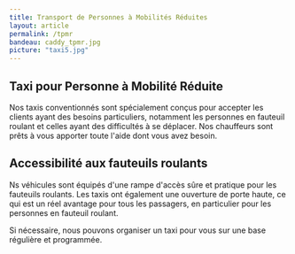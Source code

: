 ```yaml
---
title: Transport de Personnes à Mobilités Réduites
layout: article
permalink: /tpmr
bandeau: caddy_tpmr.jpg
picture: "taxi5.jpg"
---
```


## Taxi pour Personne à Mobilité Réduite

Nos taxis conventionnés sont spécialement conçus pour accepter les clients ayant des besoins particuliers, notamment les personnes en fauteuil roulant et celles ayant des difficultés à se déplacer. Nos chauffeurs sont prêts à vous apporter toute l'aide dont vous avez besoin.

## Accessibilité aux fauteuils roulants

Ns véhicules sont équipés d'une rampe d'accès sûre et pratique pour les fauteuils roulants.  Les taxis ont également une ouverture de porte haute, ce qui est un réel avantage pour tous les passagers, en particulier pour les personnes en fauteuil roulant.

<!-- Cela réduit la nécessité de se baisser en entrant dans le taxi et réduit l'inconfort dans le cas des utilisateurs de fauteuils roulants. -->

<!-- Les fauteuils roulants électriques sont légèrement plus larges que les fauteuils roulants manuels et nécessitent un taxi avec des portes plus larges. Nous avons plusieurs taxis dans notre flotte avec ces spécifications de portes plus larges, alors n'oubliez pas de le mentionner lorsque vous faites votre réservation. -->


Si nécessaire, nous pouvons organiser un taxi pour vous sur une base régulière et programmée.




